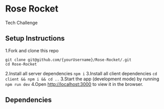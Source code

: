 # Rose Rocket

Tech Challenge

## Setup Instructions

1.Fork and clone this repo

```
git clone git@github.com/{yourUsername}/Rose-Rocket/.git
cd Rose-Rocket
```

2.Install all server dependencies `npm i`
3.Install all client dependencies `cd client && npm i && cd ..`
3.Start the app (development mode) by running `npm run dev`
4.Open [http://localhost:3000](http://localhost:3000) to view it in the browser.

## Dependencies